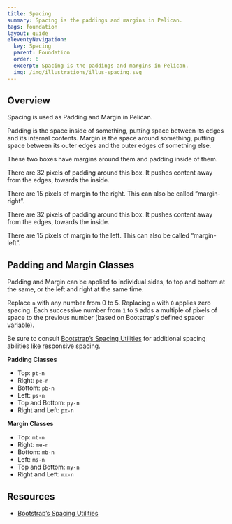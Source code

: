 ```yaml
---
title: Spacing
summary: Spacing is the paddings and margins in Pelican.
tags: foundation
layout: guide
eleventyNavigation:
  key: Spacing
  parent: Foundation
  order: 6
  excerpt: Spacing is the paddings and margins in Pelican.
  img: /img/illustrations/illus-spacing.svg
---
```


## Overview

Spacing is used as Padding and Margin in Pelican. 

Padding is the space inside of something, putting space between its edges and its internal contents. Margin is the space around something, putting space between its outer edges and the outer edges of something else.

These two boxes have margins around them and padding inside of them.

<div class="row mb-5">
    <div class="col-md-6 mb-4 mb-lg-0">
        <div class="p-5 bg-ui text-white rounded-lg">
            <p>There are 32 pixels of padding around this box. It pushes content away from the edges, towards the inside.</p>
            <p>There are 15 pixels of margin to the right. This can also be called “margin-right”.</p>
        </div>
    </div>
    <div class="col-md-6">
        <div class="p-5 bg-ui text-white rounded-lg">
            <p>There are 32 pixels of padding around this box. It pushes content away from the edges, towards the inside.</p>
            <p>There are 15 pixels of margin to the left. This can also be called “margin-left”.</p>
        </div>
    </div>
</div>

## Padding and Margin Classes

Padding and Margin can be applied to individual sides, to top and bottom at the same, or the left and right at the same time.

Replace `n` with any number from 0 to 5. Replacing `n` with `0` applies zero spacing. Each successive number from `1` to `5` adds a multiple of pixels of space to the previous number (based on Bootstrap's defined spacer variable).

Be sure to consult <a href="https://getbootstrap.com/docs/4.5/utilities/spacing/" target="_blank">Bootstrap’s Spacing Utilities</a> for additional spacing abilities like responsive spacing.

**Padding Classes**

- Top: `pt-n`
- Right: `pe-n`
- Bottom: `pb-n`
- Left: `ps-n`
- Top and Bottom: `py-n`
- Right and Left: `px-n`

**Margin Classes**

- Top: `mt-n`
- Right: `me-n`
- Bottom: `mb-n`
- Left: `ms-n`
- Top and Bottom: `my-n`
- Right and Left: `mx-n`

## Resources

* <a href="https://getbootstrap.com/docs/4.5/utilities/spacing/" target="_blank">Bootstrap’s Spacing Utilities</a>
